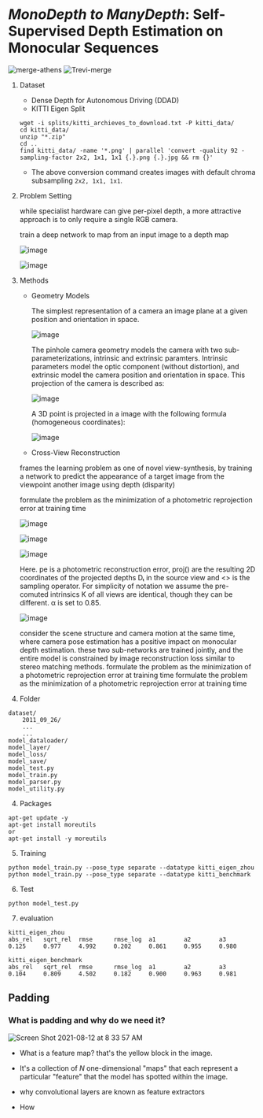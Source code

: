 # *MonoDepth to ManyDepth*: Self-Supervised Depth Estimation on Monocular Sequences

![merge-athens](https://user-images.githubusercontent.com/38284936/128589385-cd2e68a5-8f27-4aaa-abfe-85cbf3fffe21.png)
![Trevi-merge](https://user-images.githubusercontent.com/38284936/128589386-12374c8c-bdd8-4545-8b10-1acfdec9039a.png)

1. Dataset 
	- Dense Depth for Autonomous Driving (DDAD)
	- KITTI Eigen Split
	```
	wget -i splits/kitti_archieves_to_download.txt -P kitti_data/
	cd kitti_data/
	unzip "*.zip"
	cd ..
	find kitti_data/ -name '*.png' | parallel 'convert -quality 92 -sampling-factor 2x2, 1x1, 1x1 {.}.png {.}.jpg && rm {}'
	```
	- The above conversion command creates images with default chroma subsampling `2x2, 1x1, 1x1`. 

2. Problem Setting

	while specialist hardware can give per-pixel depth, a more attractive approach is to only require a single RGB camera.
	
	train a deep network to map from an input image to a depth map 
	
	![image](https://user-images.githubusercontent.com/38284936/128327929-5b9b0d88-8d8a-4832-b900-e53e21ea0edf.png)
	
	![image](https://user-images.githubusercontent.com/38284936/128327970-7cfa78e0-dba0-4619-b200-b9ad3306e4eb.png)

3. Methods
	- Geometry Models
	  
	  The simplest representation of a camera an image plane at a given position and orientation in space. 
	  
	  ![image](https://user-images.githubusercontent.com/38284936/128328232-1f5072ba-5e24-4415-b6ef-852de9fb17c0.png)
	  
	  The pinhole camera geometry models the camera with two sub-parameterizations, intrinsic and extrinsic paramters. Intrinsic parameters model the optic component (without distortion), and extrinsic model the camera position and orientation in space. This projection of the camera is described as:
	  
	  ![image](https://user-images.githubusercontent.com/38284936/128328314-bab98131-be0b-4a3a-82c2-48130e63b4cd.png)
	  
	  A 3D point is projected in a image with the following formula (homogeneous coordinates):
	  
	  ![image](https://user-images.githubusercontent.com/38284936/128328372-313475dd-bad3-4cd7-8775-fee689b733a0.png)
	  
	- Cross-View Reconstruction
	
	frames the learning problem as one of novel view-synthesis, by training a network to predict the appearance of a target image from the viewpoint another image using depth (disparity)
	
	formulate the problem as the minimization of a photometric reprojection  error at training time
	
	![image](https://user-images.githubusercontent.com/38284936/128328569-28c573e5-7a63-4fa2-93e4-9da028ceabad.png)
	
	![image](https://user-images.githubusercontent.com/38284936/128328609-78f198b8-1bf9-4599-9410-769143e46f52.png)
	
	![image](https://user-images.githubusercontent.com/38284936/128328628-54f2c6f1-cb40-4fd3-866d-4e36f699b1f7.png)
	
	Here. pe is a photometric reconstruction error, proj() are the resulting 2D coordinates of the projected depths Dₜ in the source view and <> is the sampling operator.  For simplicity of notation we assume the pre-comuted intrinsics K of all views are identical, though they can be different. α is set to 0.85.
	
	![image](https://user-images.githubusercontent.com/38284936/128328686-a7a592f1-223f-4183-8ec5-b8c59c03dbf3.png)
	
	consider the scene structure and camera motion at the same time, where camera pose estimation has a positive impact on monocular depth estimation. these two sub-networks are trained jointly, and the entire model is constrained by image reconstruction loss similar to stereo matching methods. 
	formulate the problem as the minimization of a photometric reprojection  error at training time
	formulate the problem as the minimization of a photometric reprojection  error at training time

3. Folder
```
dataset/
    2011_09_26/
    ...
    ...
model_dataloader/
model_layer/
model_loss/
model_save/
model_test.py
model_train.py
model_parser.py
model_utility.py
```

4. Packages
```
apt-get update -y
apt-get install moreutils
or
apt-get install -y moreutils
```

5. Training
```
python model_train.py --pose_type separate --datatype kitti_eigen_zhou
python model_train.py --pose_type separate --datatype kitti_benchmark
```

6. Test
```
python model_test.py
```

7. evaluation
```
kitti_eigen_zhou 
abs_rel   sqrt_rel  rmse      rmse_log  a1        a2        a3
0.125     0.977     4.992     0.202     0.861     0.955     0.980

kitti_eigen_benchmark
abs_rel   sqrt_rel  rmse      rmse_log  a1        a2        a3
0.104     0.809     4.502     0.182     0.900     0.963     0.981
```

## Padding
### What is padding and why do we need it?

![Screen Shot 2021-08-12 at 8 33 57 AM](https://user-images.githubusercontent.com/38284936/129116773-479b1e81-211c-4982-974d-944a95853dca.png)

* What is a feature map? that's the yellow block in the image. 
* It's a collection of *N* one-dimensional "maps" that each represent a particular "feature" that the model has spotted within the image. 
* why convolutional layers are known as feature extractors

* How 





